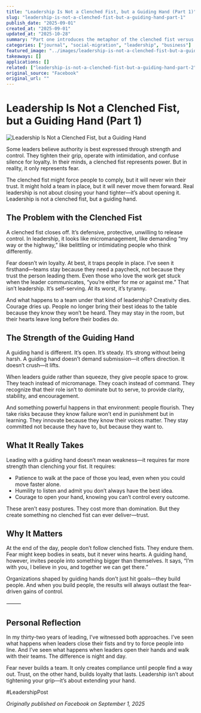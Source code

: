 ```yaml
---
title: "Leadership Is Not a Clenched Fist, but a Guiding Hand (Part 1)"
slug: "leadership-is-not-a-clenched-fist-but-a-guiding-hand-part-1"
publish_date: "2025-09-01"
created_at: "2025-09-01"
updated_at: "2025-10-28"
summary: "Part one introduces the metaphor of the clenched fist versus the guiding hand, contrasting control-based leadership with trust-based leadership rooted in strength, humility, and patience."
categories: ["journal", "social-migration", "leadership", "business"]
featured_image: "../images/leadership-is-not-a-clenched-fist-but-a-guiding-hand-part-1.jpg"
takeaways: []
applications: []
related: ["leadership-is-not-a-clenched-fist-but-a-guiding-hand-part-2", "leadership-is-not-a-clenched-fist-but-a-guiding-hand-part-3"]
original_source: "Facebook"
original_url: ""
---
```


# Leadership Is Not a Clenched Fist, but a Guiding Hand (Part 1)

![Leadership Is Not a Clenched Fist, but a Guiding Hand](../images/leadership-is-not-a-clenched-fist-but-a-guiding-hand-part-1.jpg)

Some leaders believe authority is best expressed through strength and control. They tighten their grip, operate with intimidation, and confuse silence for loyalty. In their minds, a clenched fist represents power. But in reality, it only represents fear.

The clenched fist might force people to comply, but it will never win their trust. It might hold a team in place, but it will never move them forward. Real leadership is not about closing your hand tighter—it’s about opening it. Leadership is not a clenched fist, but a guiding hand.

## The Problem with the Clenched Fist

A clenched fist closes off. It’s defensive, protective, unwilling to release control. In leadership, it looks like micromanagement, like demanding “my way or the highway,” like belittling or intimidating people who think differently.

Fear doesn’t win loyalty. At best, it traps people in place. I’ve seen it firsthand—teams stay because they need a paycheck, not because they trust the person leading them. Even those who love the work get stuck when the leader communicates, “you’re either for me or against me.” That isn’t leadership. It’s self-serving. At its worst, it’s tyranny.

And what happens to a team under that kind of leadership? Creativity dies. Courage dries up. People no longer bring their best ideas to the table because they know they won’t be heard. They may stay in the room, but their hearts leave long before their bodies do.

## The Strength of the Guiding Hand

A guiding hand is different. It’s open. It’s steady. It’s strong without being harsh. A guiding hand doesn’t demand submission—it offers direction. It doesn’t crush—it lifts.

When leaders guide rather than squeeze, they give people space to grow. They teach instead of micromanage. They coach instead of command. They recognize that their role isn’t to dominate but to serve, to provide clarity, stability, and encouragement.

And something powerful happens in that environment: people flourish. They take risks because they know failure won’t end in punishment but in learning. They innovate because they know their voices matter. They stay committed not because they have to, but because they want to.

## What It Really Takes

Leading with a guiding hand doesn’t mean weakness—it requires far more strength than clenching your fist. It requires:  
* Patience to walk at the pace of those you lead, even when you could move faster alone.  
* Humility to listen and admit you don’t always have the best idea.  
* Courage to open your hand, knowing you can’t control every outcome.  

These aren’t easy postures. They cost more than domination. But they create something no clenched fist can ever deliver—trust.

## Why It Matters

At the end of the day, people don’t follow clenched fists. They endure them. Fear might keep bodies in seats, but it never wins hearts. A guiding hand, however, invites people into something bigger than themselves. It says, “I’m with you, I believe in you, and together we can get there.”

Organizations shaped by guiding hands don’t just hit goals—they build people. And when you build people, the results will always outlast the fear-driven gains of control.

⸻
## Personal Reflection

In my thirty-two years of leading, I’ve witnessed both approaches. I’ve seen what happens when leaders close their fists and try to force people into line. And I’ve seen what happens when leaders open their hands and walk with their teams. The difference is night and day.

Fear never builds a team. It only creates compliance until people find a way out. Trust, on the other hand, builds loyalty that lasts. Leadership isn’t about tightening your grip—it’s about extending your hand.

#LeadershipPost  

*Originally published on Facebook on September 1, 2025*
